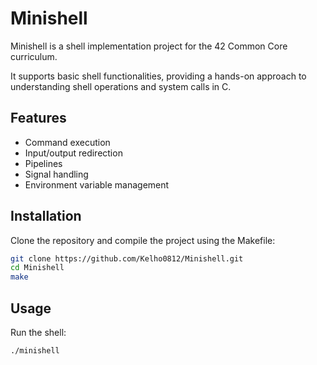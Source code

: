 # Minishell

Minishell is a shell implementation project for the 42 Common Core curriculum. 

It supports basic shell functionalities, providing a hands-on approach to understanding shell operations and system calls in C.

## Features
- Command execution
- Input/output redirection
- Pipelines
- Signal handling
- Environment variable management

## Installation
Clone the repository and compile the project using the Makefile:
```sh
git clone https://github.com/Kelho0812/Minishell.git
cd Minishell
make
````

## Usage
Run the shell:
```sh
./minishell
```
